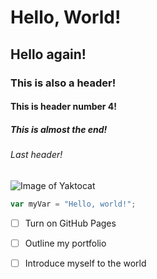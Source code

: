 # Hello, World!
## Hello again!
### This is also a header!
#### This is header number 4!
##### This is almost the end!
###### Last header!


![Image of Yaktocat](https://octodex.github.com/images/yaktocat.png)


``` javascript
var myVar = "Hello, world!";
```

- [ ] Turn on GitHub Pages
- [ ] Outline my portfolio
- [ ] Introduce myself to the world

